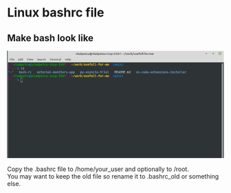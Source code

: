 # Linux bashrc file

## Make bash look like  
![alt text](./terminal.png)

Copy the .bashrc file to /home/your_user and optionally to /root.  
You may want to keep the old file so rename it to .bashrc_old or something else.
